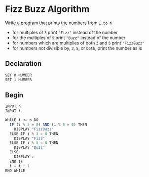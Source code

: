 # Fizz Buzz Algorithm

Write a program that prints the numbers from `1 to n`

- for multiples of `3` print `"Fizz"` instead of the number
- for the multiples of `5` print `"Buzz"` instead of the number
- for numbers which are multiplies of both `3` and `5` print `"FizzBuzz"`
- for numbers not divisible by, `3`, `5`, or `both`, print the number as is

## Declaration

```javascript
SET n NUMBER
SET i NUMBER
```

## Begin

```javascript
INPUT n
INPUT i

WHILE i <= n DO
  IF (i % 3 = 0) AND (i % 5 = 0) THEN
    DISPLAY "FizzBuzz"
  ELSE IF i % 3 = 0 THEN
    DISPLAY "Fizz"
  ELSE IF i % 5 = 0 THEN
    DISPLAY "Buzz"
  ELSE
    DISPLAY i
  END IF
  i = i + 1
END WHILE
```
